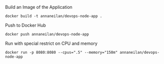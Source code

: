 Build an Image of the Application

    docker build -t annaneilan/devops-node-app .

Push to Docker Hub

    docker push annaneilan/devops-node-app

Run with special restrict on CPU and memory

    docker run -p 8080:8080 --cpus=".5" --memory="150m" annaneilan/devops-node-app
